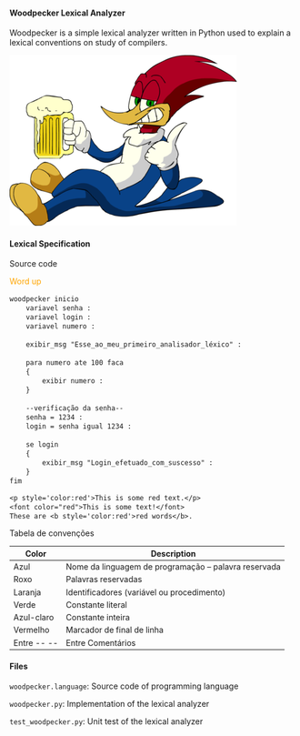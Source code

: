 #### Woodpecker Lexical Analyzer

Woodpecker is a simple lexical analyzer written in Python used to explain a lexical conventions on study of compilers.

![woodpecker image](woodpecker.png)

#### Lexical Specification

Source code

<span style="color:orange;">Word up</span>

```
woodpecker inicio
	variavel senha :
	variavel login :
	variavel numero :
	
	exibir_msg "Esse_ao_meu_primeiro_analisador_léxico" :
	
	para numero ate 100 faca
	{
		exibir numero :
	}

	--verificação da senha--
	senha = 1234 :			
	login = senha igual 1234 :

	se login
	{
		exibir_msg "Login_efetuado_com_suscesso" :
	}	
fim
```


    <p style='color:red'>This is some red text.</p>
    <font color="red">This is some text!</font>
    These are <b style='color:red'>red words</b>.


Tabela de convenções

| Color       | Description                                          |
|-------------|------------------------------------------------------|
| Azul        | Nome da linguagem de programação – palavra reservada |
| Roxo        | Palavras reservadas                                  |
| Laranja     | Identificadores (variável ou procedimento)           |
| Verde       | Constante literal                                    |
| Azul-claro  | Constante inteira                                    |
| Vermelho    | Marcador de final de linha                           |
| Entre -- -- | Entre Comentários                                    |

#### Files

`woodpecker.language`: Source code of programming language

`woodpecker.py`: Implementation of the lexical analyzer

`test_woodpecker.py`: Unit test of the lexical analyzer

